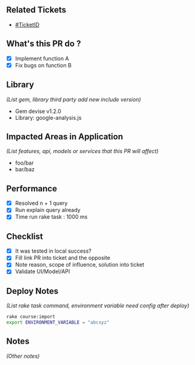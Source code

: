 ## Related Tickets
- [#TicketID](https://dev.framgia.com/issues/xxx)

## What's this PR do ?
- [x] Implement function A
- [x] Fix bugs on function B

## Library
*(List gem, library third party add new include version)*

- Gem devise v1.2.0
- Library: google-analysis.js

## Impacted Areas in Application
*(List features, api, models or services that this PR will affect)*

- foo/bar
- bar/baz

## Performance
- [x] Resolved n + 1 query
- [x] Run explain query already
- [x] Time run rake task : 1000 ms

## Checklist
- [x] It was tested in local success?
- [x] Fill link PR into ticket and the opposite
- [x] Note reason, scope of influence, solution into ticket
- [x] Validate UI/Model/API

## Deploy Notes
*(List rake task command, environment variable need config after deploy)*

```sh
rake course:import
export ENVIRONMENT_VARIABLE = "abcxyz"
```

## Notes
*(Other notes)*
